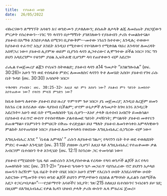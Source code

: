 ```yaml
---
title:  የያዕቆብ መሄድ
date:  26/05/2022
---
```


ብኩርናውን ለማግኘት አባቱን እና ወንድሙን ያታለለውን; ይስሐቅ ለታላቅ ልጁ ለመስጠት ያዘጋጀውን ምርቃት የሰረቀውን--ነገር ግን ላባንን በታማኝነት ያገለገለውን የያዕቆብን ታሪክ ተመልክተናል። ያዕቆብ በአማቱ እንደተታለለ በሚገባ ቢያውቅም--መተው ነገሬን ከተተው; እንዲሉ; ተወው። ከያዕቆብ ተፈጥሮ አኳያ እንዴት እንዲህ የሚተውና የተባለውን የሚቀበል ባህሪ እንዳሳየ ለመረዳት አስቸጋሪ ነው። ያዕቆብ ሊያምጽ ወይም ቢያንስ ላባን ሊጋተረውና ሊሞግተው ይችል ነበር። ነገር ግን ይህን አላደረገም። የቱንም ያህል ኢፍትሐዊ ቢሆንም ላባ የጠየቀውን ብቻ አደረገ።

ራሔል የመጀመሪያ ልጇን ዮሴፍን ስትወልድ; ያዕቆብ ላባን ለ14 ዓመታት “አገልግሎአል” (ዘፍ. 30:26)። አሁን ግን ወደ ተስፋይቱ ምድር ለመመለስና ላባንን ትቶ ለመሄድ አሰበ። ያዕቆብ የገዛ ራሱ ቤት ጉዳይ (ዘፍ. 30:30) አሳስቦት ነበር።

`ጥቅሶቹን ያንብቡ: ዘፍ. 30:25-32። እዚህ ላይ ምን እየሆነ ነው? ያዕቆብ ምን ዓይነት አመክንዮ እየተጠቀመ ነው? የላባን ምላሽ ምንድን ነው?`

ከቤቱ ከወጣ ለቆየው ያዕቆብ ይህ ዙሪያ ጥምጥም ጉዞ ነበር። ያኔ መጀመሪያ; እንዲህ ለረጅም ዘመን ከአገሬ ርቄ እኖራለሁ ብሎ ላያስብ ቢችልም; ሆኖም ሁኔታዎች ለዓመታት ከገዛ አገሩ እንዲርቅ አደረጉት። አሁን ወደ ቤት የሚመለስበት ጊዜ ሲሆን--እነሆ ታላቅ ቤተሰብ አብሮት ይመለሳል። በያዕቆብ ተፈጥሮ ውስጥ የተስተዋለው ያልተለመደ ዓይነት ታዛዥነት; ምናልባት ያዕቆብ መቀየሩን ይጠቁማል። የእምነትን ትምህርት በቅጡ ተረድቷል። ይህ ማለት ያዕቆብ ለመንቀሳቀስ አምላካዊውን ምልክት እየተጠባበቀ ነበር። ያዕቆብ ለመንቀሳቀስ የወሰነው እግዚአብሔር ሲነግረው ብቻ ነው።

እግዚአብሔር እንደ “ ‘ቤቴል አምላክ’ ” ራሱን ለያዕቆብ ገልጦ; የላባንን ቤት ትቶ ወደ ተወለደበት ምድር ተመልሶ እንዲሄድ (ዘፍ. 31:13) ያዘዘው ሲሆን፤ እዚህ ላይ እግዚአብሔር የተጠቀመው ቃል አብርሃም ቤተሰቡን ትቶ እንዲሄድ (ዘፍ. 12:1) ከነገረው ጋር ተመሳሳይ ነው።

ያዕቆብ የሚሄድበት ጊዜ ላይ መድረሱን እንዲያስተውል የረዳው የላባ ወንዶች ልጆች እና የላባ አመለካከት ነበር (ዘፍ. 31:1-2)። “ያዕቆብ ዔሳውን ሄዶ መጋፈጥ ባያስፈራው ኖሮ ይህንን አታላይ ዘመዱን ከረዥም ጊዜ በፊት ትቶት በሄደ ነበር። አሁን ደግሞ የእርሱን ሀብት እንደራሳቸው ሀብት አድርገው የሚመኙት የላባ ወንድ ልጆች ይህንን ምኞታቸውን በኃይል ለማሳካት ሊፈልጉ ስለሚችሉ አደጋ ተጋርጦበታል።”---የኃይማኖት አባቶችና ነቢያት: ገጽ:215  ስለዚህ ቤተሰቡንና ንብረቱን ይዞ ሄደ; በዚህም በእግዚአብሔር የቃል ኪዳን ህዝብ ታላቅ ታሪክ ውስጥ ሌላ ምዕራፍ ጀመረ።